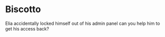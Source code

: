 # Biscotto
Elia accidentally locked himself out of his admin panel can you help him to get his access back?
